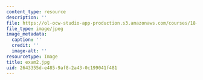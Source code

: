 ```yaml
---
content_type: resource
description: ''
file: https://ol-ocw-studio-app-production.s3.amazonaws.com/courses/18-03sc-differential-equations-fall-2011/2643355de4859af82a430c199041f481_exam2.jpg
file_type: image/jpeg
image_metadata:
  caption: ''
  credit: ''
  image-alt: ''
resourcetype: Image
title: exam2.jpg
uid: 2643355d-e485-9af8-2a43-0c199041f481
---
```

